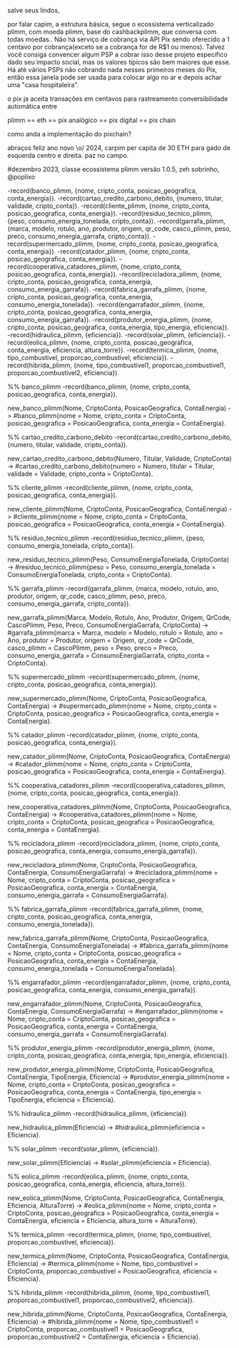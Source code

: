 salve seus lindos,

por falar capim, a estrutura básica, segue o ecossistema verticalizado plimm, com moeda plimm, base do cashbackplimm, que conversa com todas moedas..
Não há serviço de cobrança via API Pix sendo oferecido a 1 centavo por cobrança(exceto se a cobrança for de R$1 ou menos). Talvez você consiga convencer algum PSP a cobrar isso desse projeto específico dado seu impacto social, mas os valores típicos são bem maiores que esse. Há até vários PSPs não cobrando nada nesses primeiros meses do Pix, então essa janela pode ser usada para colocar algo no ar e depois achar uma "casa hospitaleira".

o pix ja aceita transações em centavos para rastreamento conversibilidade automática entre

plimm == eth == pix analógico == pix digital == pix chain

como anda a implementação do pixchain?

abraços
feliz ano novo \o/
2024, carpim per capita de 30 ETH para gado de esquerda centro e direita.
paz no campo.

#dezembro 2023, classe ecossistema plimm versão 1.0.5, zeh sobrinho, @poplixo

-record(banco_plimm, {nome, cripto_conta, posicao_geografica, conta_energia}).
-record(cartao_credito_carbono_debito, {numero, titular, validade, cripto_conta}).
-record(cliente_plimm, {nome, cripto_conta, posicao_geografica, conta_energia}).
-record(residuo_tecnico_plimm, {peso, consumo_energia_tonelada, cripto_conta}).
-record(garrafa_plimm, {marca, modelo, rotulo, ano, produtor, origem, qr_code, casco_plimm, peso, preco, consumo_energia_garrafa, cripto_conta}).
-record(supermercado_plimm, {nome, cripto_conta, posicao_geografica, conta_energia}).
-record(catador_plimm, {nome, cripto_conta, posicao_geografica, conta_energia}).
-record(cooperativa_catadores_plimm, {nome, cripto_conta, posicao_geografica, conta_energia}).
-record(recicladora_plimm, {nome, cripto_conta, posicao_geografica, conta_energia, consumo_energia_garrafa}).
-record(fabrica_garrafa_plimm, {nome, cripto_conta, posicao_geografica, conta_energia, consumo_energia_tonelada}).
-record(engarrafador_plimm, {nome, cripto_conta, posicao_geografica, conta_energia, consumo_energia_garrafa}).
-record(produtor_energia_plimm, {nome, cripto_conta, posicao_geografica, conta_energia, tipo_energia, eficiencia}).
-record(hidraulica_plimm, {eficiencia}).
-record(solar_plimm, {eficiencia}).
-record(eolica_plimm, {nome, cripto_conta, posicao_geografica, conta_energia, eficiencia, altura_torre}).
-record(termica_plimm, {nome, tipo_combustivel, proporcao_combustivel, eficiencia}).
-record(hibrida_plimm, {nome, tipo_combustivel1, proporcao_combustivel1, proporcao_combustivel2, eficiencia}).

%% banco_plimm
-record(banco_plimm, {nome, cripto_conta, posicao_geografica, conta_energia}).

new_banco_plimm(Nome, CriptoConta, PosicaoGeografica, ContaEnergia) ->
#banco_plimm{nome = Nome, cripto_conta = CriptoConta, posicao_geografica = PosicaoGeografica, conta_energia = ContaEnergia}.

%% cartao_credito_carbono_debito
-record(cartao_credito_carbono_debito, {numero, titular, validade, cripto_conta}).

new_cartao_credito_carbono_debito(Numero, Titular, Validade, CriptoConta) ->
#cartao_credito_carbono_debito{numero = Numero, titular = Titular, validade = Validade, cripto_conta = CriptoConta}.

%% cliente_plimm
-record(cliente_plimm, {nome, cripto_conta, posicao_geografica, conta_energia}).

new_cliente_plimm(Nome, CriptoConta, PosicaoGeografica, ContaEnergia) ->
#cliente_plimm{nome = Nome, cripto_conta = CriptoConta, posicao_geografica = PosicaoGeografica, conta_energia = ContaEnergia}.

%% residuo_tecnico_plimm
-record(residuo_tecnico_plimm, {peso, consumo_energia_tonelada, cripto_conta}).

new_residuo_tecnico_plimm(Peso, ConsumoEnergiaTonelada, CriptoConta) ->
#residuo_tecnico_plimm{peso = Peso, consumo_energia_tonelada = ConsumoEnergiaTonelada, cripto_conta = CriptoConta}.

%% garrafa_plimm
-record(garrafa_plimm, {marca, modelo, rotulo, ano, produtor, origem, qr_code, casco_plimm, peso, preco, consumo_energia_garrafa, cripto_conta}).

new_garrafa_plimm(Marca, Modelo, Rotulo, Ano, Produtor, Origem, QrCode, CascoPlimm, Peso, Preco, ConsumoEnergiaGarrafa, CriptoConta) ->
#garrafa_plimm{marca = Marca, modelo = Modelo, rotulo = Rotulo, ano = Ano, produtor = Produtor, origem = Origem, qr_code = QrCode, casco_plimm = CascoPlimm, peso = Peso, preco = Preco, consumo_energia_garrafa = ConsumoEnergiaGarrafa, cripto_conta = CriptoConta}.

%% supermercado_plimm
-record(supermercado_plimm, {nome, cripto_conta, posicao_geografica, conta_energia}).

new_supermercado_plimm(Nome, CriptoConta, PosicaoGeografica, ContaEnergia) ->
#supermercado_plimm{nome = Nome, cripto_conta = CriptoConta, posicao_geografica = PosicaoGeografica, conta_energia = ContaEnergia}.

%% catador_plimm
-record(catador_plimm, {nome, cripto_conta, posicao_geografica, conta_energia}).

new_catador_plimm(Nome, CriptoConta, PosicaoGeografica, ContaEnergia) ->
#catador_plimm{nome = Nome, cripto_conta = CriptoConta, posicao_geografica = PosicaoGeografica, conta_energia = ContaEnergia}.

%% cooperativa_catadores_plimm
-record(cooperativa_catadores_plimm, {nome, cripto_conta, posicao_geografica, conta_energia}).

new_cooperativa_catadores_plimm(Nome, CriptoConta, PosicaoGeografica, ContaEnergia) ->
#cooperativa_catadores_plimm{nome = Nome, cripto_conta = CriptoConta, posicao_geografica = PosicaoGeografica, conta_energia = ContaEnergia}.

%% recicladora_plimm
-record(recicladora_plimm, {nome, cripto_conta, posicao_geografica, conta_energia, consumo_energia_garrafa}).

new_recicladora_plimm(Nome, CriptoConta, PosicaoGeografica, ContaEnergia, ConsumoEnergiaGarrafa) ->
#recicladora_plimm{nome = Nome, cripto_conta = CriptoConta, posicao_geografica = PosicaoGeografica, conta_energia = ContaEnergia, consumo_energia_garrafa = ConsumoEnergiaGarrafa}.

%% fabrica_garrafa_plimm
-record(fabrica_garrafa_plimm, {nome, cripto_conta, posicao_geografica, conta_energia, consumo_energia_tonelada}).

new_fabrica_garrafa_plimm(Nome, CriptoConta, PosicaoGeografica, ContaEnergia, ConsumoEnergiaTonelada) ->
#fabrica_garrafa_plimm{nome = Nome, cripto_conta = CriptoConta, posicao_geografica = PosicaoGeografica, conta_energia = ContaEnergia, consumo_energia_tonelada = ConsumoEnergiaTonelada}.

%% engarrafador_plimm
-record(engarrafador_plimm, {nome, cripto_conta, posicao_geografica, conta_energia, consumo_energia_garrafa}).

new_engarrafador_plimm(Nome, CriptoConta, PosicaoGeografica, ContaEnergia, ConsumoEnergiaGarrafa) ->
#engarrafador_plimm{nome = Nome, cripto_conta = CriptoConta, posicao_geografica = PosicaoGeografica, conta_energia = ContaEnergia, consumo_energia_garrafa = ConsumoEnergiaGarrafa}.

%% produtor_energia_plimm
-record(produtor_energia_plimm, {nome, cripto_conta, posicao_geografica, conta_energia, tipo_energia, eficiencia}).

new_produtor_energia_plimm(Nome, CriptoConta, PosicaoGeografica, ContaEnergia, TipoEnergia, Eficiencia) ->
#produtor_energia_plimm{nome = Nome, cripto_conta = CriptoConta, posicao_geografica = PosicaoGeografica, conta_energia = ContaEnergia, tipo_energia = TipoEnergia, eficiencia = Eficiencia}.

%% hidraulica_plimm
-record(hidraulica_plimm, {eficiencia}).

new_hidraulica_plimm(Eficiencia) ->
#hidraulica_plimm{eficiencia = Eficiencia}.

%% solar_plimm
-record(solar_plimm, {eficiencia}).

new_solar_plimm(Eficiencia) ->
#solar_plimm{eficiencia = Eficiencia}.

%% eolica_plimm
-record(eolica_plimm, {nome, cripto_conta, posicao_geografica, conta_energia, eficiencia, altura_torre}).

new_eolica_plimm(Nome, CriptoConta, PosicaoGeografica, ContaEnergia, Eficiencia, AlturaTorre) ->
#eolica_plimm{nome = Nome, cripto_conta = CriptoConta, posicao_geografica = PosicaoGeografica, conta_energia = ContaEnergia, eficiencia = Eficiencia, altura_torre = AlturaTorre}.

%% termica_plimm
-record(termica_plimm, {nome, tipo_combustivel, proporcao_combustivel, eficiencia}).

new_termica_plimm(Nome, CriptoConta, PosicaoGeografica, ContaEnergia, Eficiencia) ->
#termica_plimm{nome = Nome, tipo_combustivel = CriptoConta, proporcao_combustivel = PosicaoGeografica, eficiencia = Eficiencia}.

%% hibrida_plimm
-record(hibrida_plimm, {nome, tipo_combustivel1, proporcao_combustivel1, proporcao_combustivel2, eficiencia}).

new_hibrida_plimm(Nome, CriptoConta, PosicaoGeografica, ContaEnergia, Eficiencia) ->
#hibrida_plimm{nome = Nome, tipo_combustivel1 = CriptoConta, proporcao_combustivel1 = PosicaoGeografica, proporcao_combustivel2 = ContaEnergia, eficiencia = Eficiencia}.
